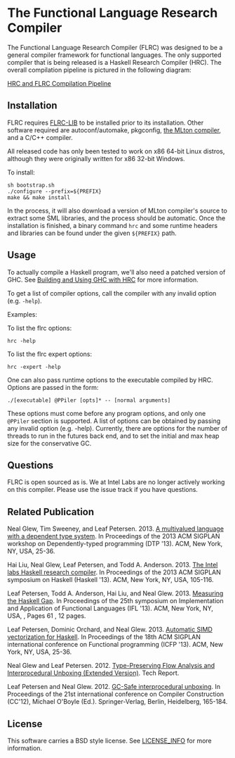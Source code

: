# The Functional Language Research Compiler

The Functional Language Research Compiler (FLRC) was designed to be a general
compiler framework for functional languages. The only supported compiler that
is being released is a Haskell Research Compiler (HRC). The overall compilation
pipeline is pictured in the following diagram:

[HRC and FLRC Compilation Pipeline](!doc/ihc-pipeline.png)

## Installation

FLRC requires [FLRC-LIB](flrc-lib) to be installed prior to its installation.
Other software required are autoconf/automake, pkgconfig, [the MLton
compiler](mlton), and a C/C++ compiler. 

All released code has only been tested to work on x86 64-bit Linux distros,
although they were originally written for x86 32-bit Windows.

To install:

```
sh bootstrap.sh
./configure --prefix=${PREFIX}
make && make install
```

In the process, it will also download a version of MLton compiler's source to
extract some SML libraries, and the process should be automatic. Once the
installation is finished, a binary command `hrc` and some runtime headers and
libraries can be found under the given `${PREFIX}` path.

## Usage

To actually compile a Haskell program, we'll also need a patched version of
GHC. See [Building and Using GHC with HRC](building-ghc.md) for more
information.

To get a list of compiler options, call the compiler with any invalid
option (e.g. `-help`).

Examples:

To list the flrc options:

```
hrc -help
```

To list the flrc expert options:

```
hrc -expert -help
```

One can also pass runtime options to the executable compiled by HRC.  Options
are passed in the form:

```
./[executable] @PPiler [opts]* -- [normal arguments]
```

These options must come before any program options, and only one `@PPiler`
section is supported. A list of options can be obtained by passing any invalid
option (e.g. -help).  Currently, there are options for the number of threads to
run in the futures back end, and to set the initial and max heap size for the
conservative GC.

## Questions

FLRC is open sourced as is. We at Intel Labs are no longer actively working on
this compiler. Please use the issue track if you have questions.

## Related Publication

Neal Glew, Tim Sweeney, and Leaf Petersen. 2013. [A multivalued language with a dependent type system](http://dl.acm.org/citation.cfm?doid=2502409.2502412). In Proceedings of the 2013 ACM SIGPLAN workshop on Dependently-typed programming (DTP '13). ACM, New York, NY, USA, 25-36.

Hai Liu, Neal Glew, Leaf Petersen, and Todd A. Anderson. 2013. [The Intel labs Haskell research compiler](https://dl.acm.org/citation.cfm?id=2503779). In Proceedings of the 2013 ACM SIGPLAN symposium on Haskell (Haskell '13). ACM, New York, NY, USA, 105-116.

Leaf Petersen, Todd A. Anderson, Hai Liu, and Neal Glew. 2013. [Measuring the Haskell Gap](http://dl.acm.org/citation.cfm?doid=2620678.2620685). In Proceedings of the 25th symposium on Implementation and Application of Functional Languages (IFL '13). ACM, New York, NY, USA, , Pages 61 , 12 pages. 

Leaf Petersen, Dominic Orchard, and Neal Glew. 2013. [Automatic SIMD vectorization for Haskell](http://dl.acm.org/citation.cfm?doid=2500365.2500605). In Proceedings of the 18th ACM SIGPLAN international conference on Functional programming (ICFP '13). ACM, New York, NY, USA, 25-36.

Neal Glew and Leaf Petersen. 2012. [Type-Preserving Flow Analysis and Interprocedural Unboxing (Extended Version)](https://arxiv.org/abs/1203.1986). Tech Report.

Leaf Petersen and Neal Glew. 2012. [GC-Safe interprocedural unboxing](http://dl.acm.org/citation.cfm?id=2259242). In Proceedings of the 21st international conference on Compiler Construction (CC'12), Michael O'Boyle (Ed.). Springer-Verlag, Berlin, Heidelberg, 165-184. 

## License

This software carries a BSD style license. See [LICENSE_INFO](LICENSE_INFO.txt) for more information.
 

[flrc-lib]: https://github.com/IntelLabs/flrc-lib
[mlton]: http://mlton.org

